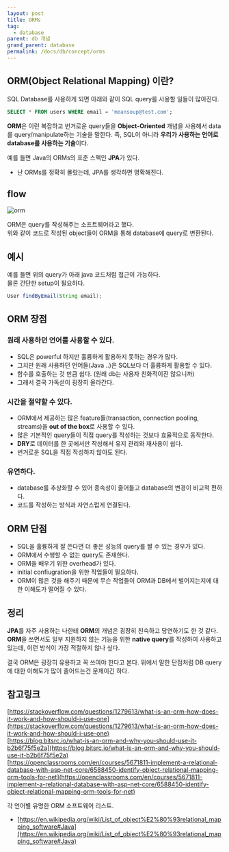 ```yaml
---
layout: post
title: ORMs
tag:
  - database
parent: db 개념
grand_parent: database
permalink: /docs/db/concept/orms
---
```


## ORM(Object Relational Mapping) 이란?

SQL Database를 사용하게 되면 아래와 같이 SQL query를 사용할 일들이 많아진다.  
```SQL
SELECT * FROM users WHERE email = 'meansoup@test.com';
```

**ORM**은 이런 복잡하고 번거로운 query들을 **Object-Oriented** 개념을 사용해서 data를 query/manipulate하는 기술을 말한다.
즉, SQL이 아니라 **우리가 사용하는 언어로 database를 사용하는 기술**이다.

예를 들면 Java의 ORMs의 표준 스펙인 **JPA**가 있다.  
- 난 ORMs를 정확히 몰랐는데, JPA를 생각하면 명확해진다.


## flow

![orm](/images/post/backend/orm.png)

ORM은 query를 작성해주는 소프트웨어라고 했다.  
위와 같이 코드로 작성된 object들이 ORM을 통해 database에 query로 변환된다.

## 예시

예를 들면 위의 query가 아래 java 코드처럼 접근이 가능하다.  
물론 간단한 setup이 필요하다.

```java
User findByEmail(String email);
```


## ORM 장점

### 원래 사용하던 언어를 사용할 수 있다.

- SQL은 powerful 하지만 훌륭하게 활용하지 못하는 경우가 많다.
- 그치만 원래 사용하던 언어들(Java ..)은 SQL보다 더 훌륭하게 활용할 수 있다.
- 함수를 호출하는 것 만큼 쉽다. (원래 db는 사용자 친화적이진 않으니까)
- 그래서 결국 가독섣이 굉장히 올라간다.

### 시간을 절약할 수 있다.

- ORM에서 제공하는 많은 feature들(transaction, connection pooling, streams)을 **out of the box**로 사용할 수 있다.
- 많은 기본적인 query들이 직접 query를 작성하는 것보다 효율적으로 동작한다.
- **DRY**로 데이터를 한 곳에서만 작성해서 유지 관리와 재사용이 쉽다.  
- 번거로운 SQL을 직접 작성하지 않아도 된다.

### 유연하다.

- database를 추상화할 수 있어 종속성이 줄어들고 database의 변경이 비교적 편하다.
- 코드를 작성하는 방식과 자연스럽게 연결된다.


## ORM 단점

- SQL을 훌륭하게 잘 쓴다면 더 좋은 성능의 query를 짤 수 있는 경우가 있다.
- ORM에서 수행할 수 없는 query도 존재한다.
- ORM을 배우기 위한 overhead가 있다.
- initial confiugration을 위한 작업들이 필요하다.
- ORM이 많은 것을 해주기 때문에 무슨 작업들이 ORM과 DB에서 벌어지는지에 대한 이해도가 떨어질 수 있다.


## 정리

**JPA**를 자주 사용하는 나한테 **ORM**의 개념은 굉장히 친숙하고 당연하기도 한 것 같다.  
**ORM**을 쓰면서도 일부 지원하지 않는 기능을 위한 **native query**를 작성하여 사용하고 있는데, 이런 방식이 가장 적절하지 않나 싶다.  

결국 ORM은 굉장히 유용하고 꼭 쓰여야 한다고 본다.
위에서 말한 단점처럼 DB query에 대한 이해도가 많이 줄어드는건 문제이긴 하다.



## 참고링크

[https://stackoverflow.com/questions/1279613/what-is-an-orm-how-does-it-work-and-how-should-i-use-one](https://stackoverflow.com/questions/1279613/what-is-an-orm-how-does-it-work-and-how-should-i-use-one)  
[https://blog.bitsrc.io/what-is-an-orm-and-why-you-should-use-it-b2b6f75f5e2a](https://blog.bitsrc.io/what-is-an-orm-and-why-you-should-use-it-b2b6f75f5e2a)    
[https://openclassrooms.com/en/courses/5671811-implement-a-relational-database-with-asp-net-core/6588450-identify-object-relational-mapping-orm-tools-for-net](https://openclassrooms.com/en/courses/5671811-implement-a-relational-database-with-asp-net-core/6588450-identify-object-relational-mapping-orm-tools-for-net)  

각 언어별 유명한 ORM 소프트웨어 리스트.
- [https://en.wikipedia.org/wiki/List_of_object%E2%80%93relational_mapping_software#Java](https://en.wikipedia.org/wiki/List_of_object%E2%80%93relational_mapping_software#Java)
